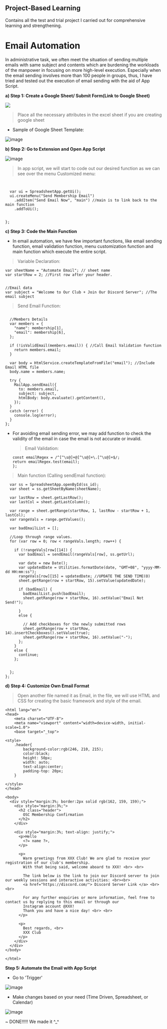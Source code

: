 ## Project-Based Learning
Contains all the test and trial project I carried out for comprehensive learning and strengthening. 


# Email Automation
In administrative task, we often meet the situation of sending multiple emails with same subject and contents which are burdening the workloads of the manpower in focusing on more high-level execution. Especially when the email sending involves more than 100 people in groups, thus, I have tried and tested out the execution of email sending with the aid of App Script. 

**a) Step 1: Create a Google Sheet/ Submit Form(Link to Google Sheet)**

<img src="https://github.com/jiayin04/DummyProject/assets/154343987/2e98b9d5-783e-404e-9b20-dcba6d280d20">

> Place all the necessary attributes in the excel sheet if you are creating google sheet

- Sample of Google Sheet Template:

![image](https://github.com/jiayin04/DummyProject/assets/154343987/c72263d3-fd5c-4ba5-96ff-b45b49d67ff0) <br>


**b) Step 2: Go to Extension and Open App Script**

![image](https://github.com/jiayin04/DummyProject/assets/154343987/1e95bdc5-9a33-47f1-90bf-8ceceb915165)

> In app script, we will start to code out our desired function as we can see over the menu
> Customized menu:

```function onOpen() {


  var ui = SpreadsheetApp.getUi();
  ui.createMenu("Send Membership Email")
    .addItem("Send Email Now", "main") //main is to link back to the main function
    .addToUi();


};
```

**c) Step 3: Code the Main Function**
- In email automation, we have few important functions, like email sending function, email validation function, menu customization function and main function which execute the entire script.

> Variable Declaration:

```var ss_id = "13GiYvizQhhLUvpXtFdJlql6BFUz7HdyZhf1FJFDXD2A";//Sheet ID
var sheetName = "Automate Email"; // sheet name
var startRow = 2; //First row after your header.


//Email data
var subject = "Welcome to Our Club + Join Our Discord Server"; //The email subject
```

> Send Email Function:

```function sendEmail(membership, sheetURL) {

  //Members Details
  var members = {
    "name": membership[1],
    "email": membership[6],
  };

  if (!isValidEmail(members.email)) { //Call Email Validation function
    return members.email;
  }

  var body = HtmlService.createTemplateFromFile("email"); //Include Email HTML file
  body.name = members.name;

  try {
    MailApp.sendEmail({
      to: members.email,
      subject: subject,
      htmlBody: body.evaluate().getContent(),
    });
  }
  catch (error) {
    console.log(error);
  }
};
```
* For avoiding email sending error, we may add function to check the validity of the email in case the email is not accurate or invalid.
  
  > Email Validation:
  
  ```function isValidEmail(email) {
  const emailRegex = /^[^\s@]+@[^\s@]+\.[^\s@]+$/;
  return emailRegex.test(email);
  }; 
  ```

> Main function (Calling sendEmail function):

```function main() {
  var ss = SpreadsheetApp.openById(ss_id);
  var sheet = ss.getSheetByName(sheetName);

  var lastRow = sheet.getLastRow();
  var lastCol = sheet.getLastColumn();

  var range = sheet.getRange(startRow, 1, lastRow - startRow + 1, lastCol);
  var rangeVals = range.getValues();

  var badEmailList = [];

  //Loop through range values.
  for (var row = 0; row < rangeVals.length; row++) {

    if (!rangeVals[row][14]) {
      var badEmail = sendEmail(rangeVals[row], ss.getUrl);

      var date = new Date();
      var updatedDate = Utilities.formatDate(date, "GMT+08", "yyyy-MM-dd HH:mm:ss");
      rangeVals[row][15] = updatedDate; //UPDATE THE SEND TIME(O)
      sheet.getRange(row + startRow, 15).setValue(updatedDate);

      if (badEmail) {
        badEmailList.push(badEmail);
        sheet.getRange(row + startRow, 16).setValue("Email Not Send!");

      }
      else {

        // Add checkboxes for the newly submitted rows
        sheet.getRange(row + startRow, 14).insertCheckboxes().setValue(true);
        sheet.getRange(row + startRow, 16).setValue("-");
      };
    }
    else {
      continue;
    };


  };
};
```

**d) Step 4: Customize Own Email Format**
> Open another file named it as Email, in the file, we will use HTML and CSS for creating the basic framework and style of the email.

```<!DOCTYPE html>
<html lang="en">
<head>
    <meta charset="UTF-8">
    <meta name="viewport" content="width=device-width, initial-scale=1.0">
    <base target="_top">

<style>
    .header{
        background-color:rgb(246, 210, 215); 
        color:black; 
        height: 50px; 
        width: auto;
        text-align:center;
        padding-top: 20px;
    }

</style>
</head>

<body>
  <div style="margin:3%; border:2px solid rgb(162, 159, 159);">
    <div style="margin:3%;">
      <h2 class="header">
        OSC Membership Confirmation
      </h2>
    </div>

    <div style="margin:3%; text-align: justify;">
      <p>Hello
        <?= name ?>,
      </p>

      <p>
        Warm greetings from XXX Club! We are glad to receive your registration of our club's membership.
        With that being said, welcome aboard to XXX! <br> <br>

        The link below is the link to join our Discord server to join our weekly sessions and interactive activities: <br><br>
        <a href="https://discord.com/"> Discord Server Link </a> <br> <br>

        For any further enquiries or more information, feel free to contact us by replying to this email or through our
        Instagram account @XXX!
        Thank you and have a nice day! <br> <br>
      </p>

      <p>
        Best regards, <br>
        XXX Club 
      </p>
    </div>
  </div>
</body>

</html>
```

**Step 5: Automate the Email with App Script**
- Go to 'Trigger'

![image](https://github.com/jiayin04/DummyProject/assets/154343987/41f71929-1ba2-4dd4-a190-03558a6e4a41) 

- Make changes based on your need (Time Driven, Spreadsheet, or Calendar)

![image](https://github.com/jiayin04/DummyProject/assets/154343987/58121897-8ede-48b7-9705-55e521f6fd78)

~ DONE!!!!! We made it ^_^


